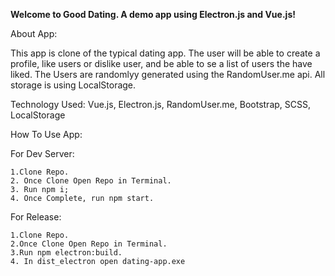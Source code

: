 **Welcome to Good Dating. A demo app using Electron.js and Vue.js!**

About App:

This app is clone of the typical dating app. The user will be able to create a profile, like users or dislike user, and be able to se a list 
of users the have liked. The Users are randomlyy generated using the RandomUser.me api. All storage is using LocalStorage. 
	
Technology Used:
		Vue.js,
		Electron.js,
		RandomUser.me,
		Bootstrap,
		SCSS,
		LocalStorage

How To Use App:
	
For Dev Server:

    1.Clone Repo.
    2. Once Clone Open Repo in Terminal.
    3. Run npm i;
    4. Once Complete, run npm start.
		
For Release:

    1.Clone Repo.
    2.Once Clone Open Repo in Terminal.
    3.Run npm electron:build.
    4. In dist_electron open dating-app.exe

	
	

	